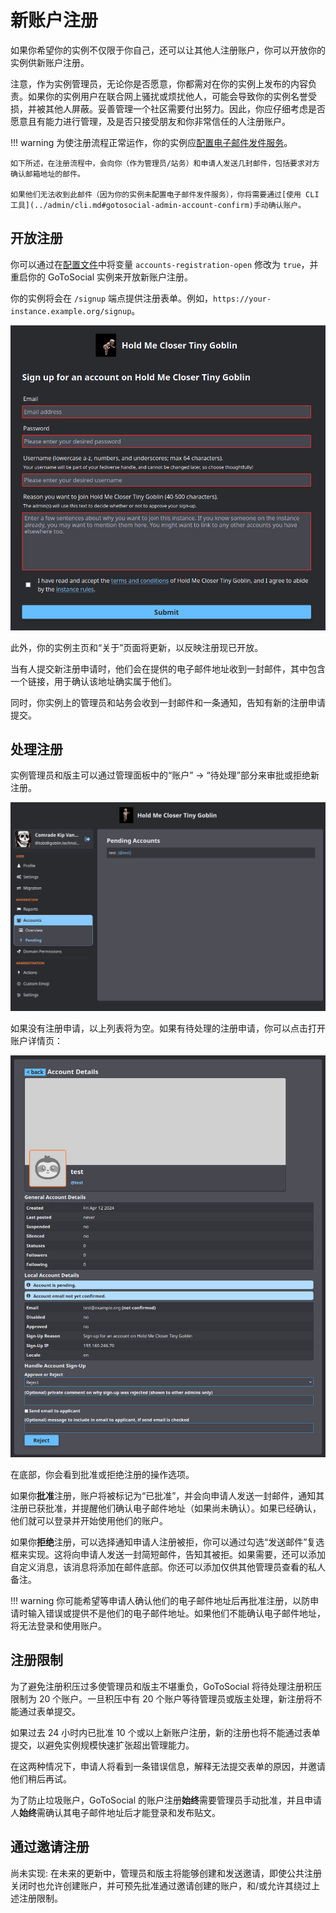 # 新账户注册

如果你希望你的实例不仅限于你自己，还可以让其他人注册账户，你可以开放你的实例供新账户注册。

注意，作为实例管理员，无论你是否愿意，你都需对在你的实例上发布的内容负责。如果你的实例用户在联合网上骚扰或烦扰他人，可能会导致你的实例名誉受损，并被其他人屏蔽。妥善管理一个社区需要付出努力。因此，你应仔细考虑是否愿意且有能力进行管理，及是否只接受朋友和你非常信任的人注册账户。

!!! warning
    为使注册流程正常运作，你的实例应[配置电子邮件发件服务](../configuration/smtp.md)。

    如下所述，在注册流程中，会向你（作为管理员/站务）和申请人发送几封邮件，包括要求对方确认邮箱地址的邮件。

    如果他们无法收到此邮件（因为你的实例未配置电子邮件发件服务），你将需要通过[使用 CLI 工具](../admin/cli.md#gotosocial-admin-account-confirm)手动确认账户。

## 开放注册

你可以通过在[配置文件](../configuration/accounts.md)中将变量 `accounts-registration-open` 修改为 `true`，并重启你的 GoToSocial 实例来开放新账户注册。

你的实例将会在 `/signup` 端点提供注册表单。例如，`https://your-instance.example.org/signup`。

![注册表单，显示电子邮件、密码、用户名和理由字段。](../../../assets/signup-form.png)

此外，你的实例主页和“关于”页面将更新，以反映注册现已开放。

当有人提交新注册申请时，他们会在提供的电子邮件地址收到一封邮件，其中包含一个链接，用于确认该地址确实属于他们。

同时，你实例上的管理员和站务会收到一封邮件和一条通知，告知有新的注册申请提交。

## 处理注册

实例管理员和版主可以通过管理面板中的“账户” -> “待处理”部分来审批或拒绝新注册。

![管理员设置面板打开到“账户” -> “待处理”，显示列表中有一个账户。](../../../assets/signup-pending.png)

如果没有注册申请，以上列表将为空。如果有待处理的注册申请，你可以点击打开账户详情页：

![新待处理账户详情，提供批准或拒绝注册的选项。](../../../assets/signup-account.png)

在底部，你会看到批准或拒绝注册的操作选项。

如果你**批准**注册，账户将被标记为“已批准”，并会向申请人发送一封邮件，通知其注册已获批准，并提醒他们确认电子邮件地址（如果尚未确认）。如果已经确认，他们就可以登录并开始使用他们的账户。

如果你**拒绝**注册，可以选择通知申请人注册被拒，你可以通过勾选“发送邮件”复选框来实现。这将向申请人发送一封简短邮件，告知其被拒。如果需要，还可以添加自定义消息，该消息将添加在邮件底部。你还可以添加仅供其他管理员查看的私人备注。

!!! warning
    你可能希望等申请人确认他们的电子邮件地址后再批准注册，以防申请时输入错误或提供不是他们的电子邮件地址。如果他们不能确认电子邮件地址，将无法登录和使用账户。

## 注册限制

为了避免注册积压过多使管理员和版主不堪重负，GoToSocial 将待处理注册积压限制为 20 个账户。一旦积压中有 20 个账户等待管理员或版主处理，新注册将不能通过表单提交。

如果过去 24 小时内已批准 10 个或以上新账户注册，新的注册也将不能通过表单提交，以避免实例规模快速扩张超出管理能力。

在这两种情况下，申请人将看到一条错误信息，解释无法提交表单的原因，并邀请他们稍后再试。

为了防止垃圾账户，GoToSocial 的账户注册**始终**需要管理员手动批准，并且申请人**始终**需确认其电子邮件地址后才能登录和发布贴文。

## 通过邀请注册

尚未实现: 在未来的更新中，管理员和版主将能够创建和发送邀请，即使公共注册关闭时也允许创建账户，并可预先批准通过邀请创建的账户，和/或允许其绕过上述注册限制。

